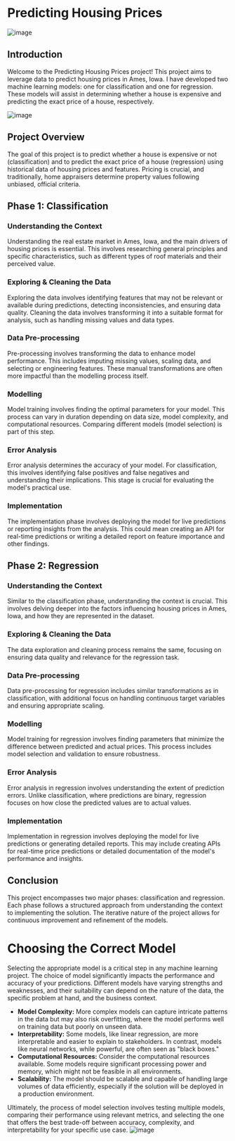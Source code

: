 # Predicting Housing Prices

![image](https://github.com/NuriaAmezaga/Machine-Learning/assets/168557674/66ff0391-b654-441b-a427-99e3b168665e)


## Introduction
Welcome to the Predicting Housing Prices project! This project aims to leverage data to predict housing prices in Ames, Iowa. 
I have developed two machine learning models: one for classification and one for regression. 
These models will assist in determining whether a house is expensive and predicting the exact price of a house, respectively.

![image](https://github.com/NuriaAmezaga/Machine-Learning/assets/168557674/14bd894e-ebd2-48d9-9c66-40a10e1a9b44)

## Project Overview
The goal of this project is to predict whether a house is expensive or not (classification) and to predict the exact price of a house (regression) using historical data of housing prices and features.
Pricing is crucial, and traditionally, home appraisers determine property values following unbiased, official criteria. 


## Phase 1: Classification

### Understanding the Context
Understanding the real estate market in Ames, Iowa, and the main drivers of housing prices is essential. 
This involves researching general principles and specific characteristics, such as different types of roof materials and their perceived value.

### Exploring & Cleaning the Data
Exploring the data involves identifying features that may not be relevant or available during predictions, detecting inconsistencies, and ensuring data quality. 
Cleaning the data involves transforming it into a suitable format for analysis, such as handling missing values and data types.

### Data Pre-processing
Pre-processing involves transforming the data to enhance model performance. This includes imputing missing values, scaling data, and selecting or engineering features. These manual transformations are often more impactful than the modelling process itself.

### Modelling
Model training involves finding the optimal parameters for your model. 
This process can vary in duration depending on data size, model complexity, and computational resources. Comparing different models (model selection) is part of this step.

### Error Analysis
Error analysis determines the accuracy of your model. For classification, this involves identifying false positives and false negatives and understanding their implications. This stage is crucial for evaluating the model's practical use.

### Implementation
The implementation phase involves deploying the model for live predictions or reporting insights from the analysis. This could mean creating an API for real-time predictions or writing a detailed report on feature importance and other findings.

## Phase 2: Regression

### Understanding the Context
Similar to the classification phase, understanding the context is crucial. This involves delving deeper into the factors influencing housing prices in Ames, Iowa, and how they are represented in the dataset.

### Exploring & Cleaning the Data
The data exploration and cleaning process remains the same, focusing on ensuring data quality and relevance for the regression task.

### Data Pre-processing
Data pre-processing for regression includes similar transformations as in classification, with additional focus on handling continuous target variables and ensuring appropriate scaling.

### Modelling
Model training for regression involves finding parameters that minimize the difference between predicted and actual prices. This process includes model selection and validation to ensure robustness.

### Error Analysis
Error analysis in regression involves understanding the extent of prediction errors. Unlike classification, where predictions are binary, regression focuses on how close the predicted values are to actual values.

### Implementation
Implementation in regression involves deploying the model for live predictions or generating detailed reports. This may include creating APIs for real-time price predictions or detailed documentation of the model's performance and insights.


## Conclusion
This project encompasses two major phases: classification and regression. Each phase follows a structured approach from understanding the context to implementing the solution. 
The iterative nature of the project allows for continuous improvement and refinement of the models.

# Choosing the Correct Model
Selecting the appropriate model is a critical step in any machine learning project. The choice of model significantly impacts the performance and accuracy of your predictions. Different models have varying strengths and weaknesses, and their suitability can depend on the nature of the data, the specific problem at hand, and the business context.

- **Model Complexity:** More complex models can capture intricate patterns in the data but may also risk overfitting, where the model performs well on training data but poorly on unseen data.
- **Interpretability:** Some models, like linear regression, are more interpretable and easier to explain to stakeholders. In contrast, models like neural networks, while powerful, are often seen as "black boxes."
- **Computational Resources:** Consider the computational resources available. Some models require significant processing power and memory, which might not be feasible in all environments.
- **Scalability:** The model should be scalable and capable of handling large volumes of data efficiently, especially if the solution will be deployed in a production environment.

Ultimately, the process of model selection involves testing multiple models, comparing their performance using relevant metrics, and selecting the one that offers the best trade-off between accuracy, complexity, and interpretability for your specific use case.
![image](https://github.com/NuriaAmezaga/Machine-Learning/assets/168557674/c5eaa566-cfc9-4f2f-94e9-085b8644efd5)



